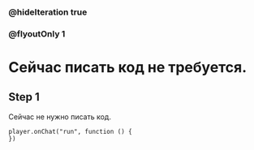 ### @hideIteration true 
### @flyoutOnly 1


# Сейчас писать код не требуется.
## Step 1
Сейчас не нужно писать код.

```template
player.onChat("run", function () {
})
```